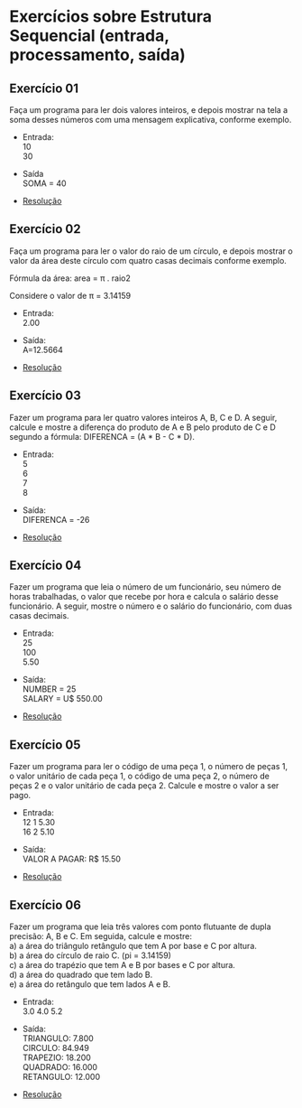 # Exercícios sobre Estrutura Sequencial (entrada, processamento, saída)

## Exercício 01

Faça um programa para ler dois valores inteiros, e depois mostrar na tela a soma desses números com uma mensagem explicativa, conforme exemplo.

* Entrada:  
10  
30

* Saída  
SOMA = 40

* [Resolução](https://github.com/arturferreiradev/logica-algoritimos-java/blob/main/estrutura-sequencial/src/exercicios/Exec001.java)

## Exercício 02

Faça um programa para ler o valor do raio de um círculo, e depois mostrar o valor da área deste círculo com quatro casas decimais conforme exemplo.

Fórmula da área: area = π . raio2

Considere o valor de π = 3.14159


* Entrada:  
2.00

* Saída:  
A=12.5664

* [Resolução](https://github.com/arturferreiradev/logica-algoritimos-java/blob/main/estrutura-sequencial/src/exercicios/Exec002.java)

## Exercício 03

Fazer um programa para ler quatro valores inteiros A, B, C e D. A seguir, calcule e mostre a diferença do produto de A e B pelo produto de C e D segundo a fórmula: DIFERENCA = (A * B - C * D).
 
* Entrada:  
5  
6  
7  
8

* Saída:  
DIFERENCA = -26

* [Resolução](https://github.com/arturferreiradev/logica-algoritimos-java/blob/main/estrutura-sequencial/src/exercicios/Exec003.java)

## Exercício 04

Fazer um programa que leia o número de um funcionário, seu número de horas trabalhadas, o valor que recebe por hora e calcula o salário desse funcionário. A seguir, mostre o número e o salário do funcionário, com duas casas decimais.

* Entrada:  
25  
100  
5.50

* Saída:  
NUMBER = 25  
SALARY = U$ 550.00

* [Resolução](https://github.com/arturferreiradev/logica-algoritimos-java/blob/main/estrutura-sequencial/src/exercicios/Exec004.java)

## Exercício 05

Fazer um programa para ler o código de uma peça 1, o número de peças 1, o valor unitário de cada peça 1, o código de uma peça 2, o número de peças 2 e o valor unitário de cada peça 2. Calcule e mostre o valor a ser pago.

* Entrada:  
12 1 5.30  
16 2 5.10

* Saída:  
VALOR A PAGAR: R$ 15.50

* [Resolução](https://github.com/arturferreiradev/logica-algoritimos-java/blob/main/estrutura-sequencial/src/exercicios/Exec005.java)

## Exercício 06

Fazer um programa que leia três valores com ponto flutuante de dupla precisão: A, B e C. Em seguida, calcule e mostre:  
a) a área do triângulo retângulo que tem A por base e C por altura.  
b) a área do círculo de raio C. (pi = 3.14159)  
c) a área do trapézio que tem A e B por bases e C por altura.  
d) a área do quadrado que tem lado B.  
e) a área do retângulo que tem lados A e B.

* Entrada:  
3.0 4.0 5.2

* Saída:  
TRIANGULO: 7.800  
CIRCULO: 84.949  
TRAPEZIO: 18.200  
QUADRADO: 16.000  
RETANGULO: 12.000

* [Resolução](https://github.com/arturferreiradev/logica-algoritimos-java/blob/main/estrutura-sequencial/src/exercicios/Exec006.java)
